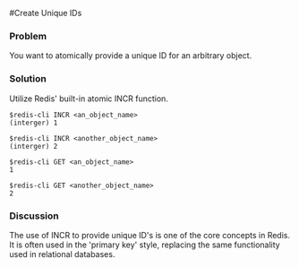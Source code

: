 #Create Unique IDs

### Problem

You want to atomically provide a unique ID for an arbitrary object.

### Solution

Utilize Redis' built-in atomic INCR function.

	$redis-cli INCR <an_object_name>
	(interger) 1

	$redis-cli INCR <another_object_name>
	(interger) 2

	$redis-cli GET <an_object_name>
	1
		
	$redis-cli GET <another_object_name>
	2
	
### Discussion

The use of INCR to provide unique ID's is one of the core concepts in Redis. It is often used in the 'primary key' style, replacing the same functionality used in relational databases.
